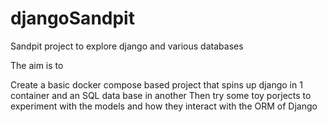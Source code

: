 # djangoSandpit
Sandpit project to explore django and various databases

The aim is to 

Create a basic docker compose based project that spins up django in 1 container and an SQL data base in another
Then try some toy porjects to experiment with the models and how they interact with the ORM of Django
